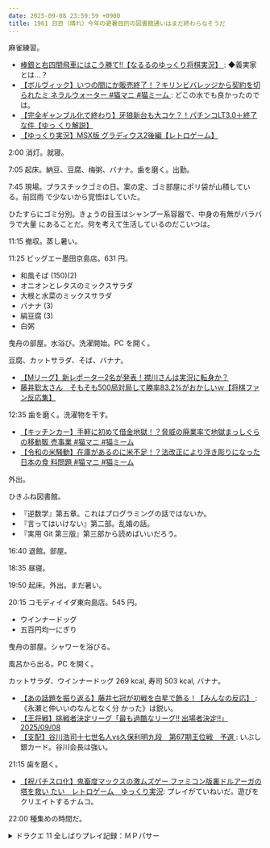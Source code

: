 ```yaml
---
date: 2025-09-08 23:59:59 +0900
title: 1961 日目（晴れ）今年の避暑目的の図書館通いはまだ終わらなそうだ
---
```


麻雀練習。

* [棒銀と右四間飛車にはこう勝て‼【なるるのゆっくり将棋実況】
  ](https://www.youtube.com/watch?v=V3S_vOiR7Bc): ◆義実家とは…？
* [【ボルヴィック】いつの間にか販売終了！？キリンビバレッジから契約を切られたミ
  ネラルウォーター #猫マニ #猫ミーム
  ](https://www.youtube.com/watch?v=guRe-R5fJqs): どこの水でも良かったのでは。
* [【完全ギャンブル化で終わり】牙狼新台も大コケ？！パチンコLT3.0＋終了な件【ゆっ
  くり解説】](https://www.youtube.com/watch?v=sKP_lkNfhMM)
* [【ゆっくり実況】MSX版 グラディウス2後編【レトロゲーム】
  ](https://www.youtube.com/watch?v=WJMkwlBgfUU)

2:00 消灯。就寝。

7:05 起床。納豆、豆腐、梅粥、バナナ。歯を磨く。出勤。

7:45 現場。プラスチックゴミの日。案の定、ゴミ部屋にポリ袋が山積している。前回雨
で少ないから覚悟はしていた。

ひたすらにゴミ分別。きょうの目玉はシャンプー系容器で、中身の有無がバラバラで大量
にあることだ。何を考えて生活しているのだこいつは。

11:15 撤収。蒸し暑い。

11:25 ビッグエー墨田京島店。631 円。

* 和風そば (150)(2)
* オニオンとレタスのミックスサラダ
* 大根と水菜のミックスサラダ
* バナナ (3)
* 絹豆腐 (3)
* 白粥

曳舟の部屋。水浴び。洗濯開始。PC を開く。

豆腐、カットサラダ、そば、バナナ。

* [【Mリーグ】新レポーター2名が発表！襟川さんは実況に転身か？
  ](https://www.youtube.com/watch?v=cfRg8_rDVYg)
* [藤井聡太さん　そもそも500局対局して勝率83.2%がおかしいｗ【将棋ファン反応集】
  ](https://www.youtube.com/watch?v=Le4KPV_hkCM)

12:35 歯を磨く。洗濯物を干す。

* [【キッチンカー】手軽に初めて借金地獄！？脅威の廃業率で地獄まっしぐらの移動販
  売事業 #猫マニ #猫ミーム](https://www.youtube.com/watch?v=L1cpHPwrWkc)
* [【令和の米騒動】在庫があるのに米不足！？法改正により浮き彫りになった日本の食
  料問題 #猫マニ #猫ミーム](https://www.youtube.com/watch?v=MfD5_AsDOSE)

外出。

ひきふね図書館。

* 『逆数学』第五章。これはプログラミングの話ではないか。
* 『言ってはいけない』第二部。乱婚の話。
* 『実用 Git 第三版』第三部から読めばいいだろう。

16:40 退館。部屋。

18:35 昼寝。

19:50 起床。外出。まだ暑い。

20:15 コモディイイダ東向島店。545 円。

* ウインナードッグ
* 五百円均一にぎり

曳舟の部屋。シャワーを浴びる。

風呂から出る。PC を開く。

カットサラダ、ウインナードッグ 269 kcal, 寿司 503 kcal, バナナ。

* [【あの話題を振り返る】藤井七冠が初戦を白星で飾る！【みんなの反応】
  ](https://www.youtube.com/watch?v=84w9eB1-eKA): 《永瀬と仲いいのなんとなく分
  かった》は鋭い。
* [【王将戦】挑戦者決定リーグ「最も過酷なリーグ!! 出場者決定!!」2025/09/08
  ](https://www.youtube.com/watch?v=qMeHAVpBOc0)
* [【支配】谷川浩司十七世名人vs久保利明九段　第67期王位戦　予選
  ](https://www.youtube.com/watch?v=onLd3vH8bss): いぶし銀カード。谷川会長は強い。

21:15 歯を磨く。

* [【祝パチスロ化】鬼畜度マックスの激ムズゲー ファミコン版裏ドルアーガの塔を救い
  たい　レトロゲーム　ゆっくり実況](https://www.youtube.com/watch?v=V-EY93lSnz4):
  プレイがていねいだ。遊びをクリエイトするナムコ。

22:00 種集めの時間だ。

<details><summary>ドラクエ 11 全しばりプレイ記録：ＭＰパサー</summary>
<p>天馬の塔の一階でゾンビや狛犬から命のきのみを狩る。主人公は自力でゾーンに入れるが MP を 25 も消費する。
主人公の MP は一時間くらいで枯渇する。アイテムではなく、ロウを使って MP を補充するのが手際が良かろう。</p>
命のきのみは二時間かからずに 80 個以上稼げる。</p>

<p>HP の低い連中から命のきのみを与え、730 から 735 と、マルティナに匹敵する値になった。
ということは次回はマルティナにも与えることになる。
しかし、いったん全員の HP が 750 に到達したら裏試練か裏ボスを試したい。</p>
</details>
